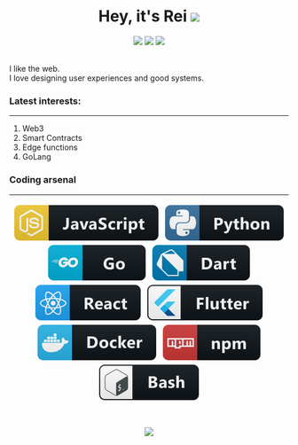 <div align="center">
<h1>
Hey, it's Rei <img src="https://c.tenor.com/772UebLay2gAAAAi/dm4uz3-foekoe.gif" width="25"/>
</h1>
<div align="center">
<a href="https://linkedin.com/in/reiballa"><img src="https://cdn-icons.flaticon.com/png/512/3536/premium/3536505.png?token=exp=1643763369~hmac=9ea9b84defceccc7da64b3c6e9e223b2" width="25"/></a>
<a href="https://twitter.com/reithedev"><img src="https://cdn-icons.flaticon.com/png/512/3256/premium/3256013.png?token=exp=1643763452~hmac=b135529dc11aae078d601215da69a3e2" width="25"/></a>
<a href="https://reithedev.xyz"><img src="https://cdn-icons.flaticon.com/png/512/2721/premium/2721725.png?token=exp=1643763511~hmac=d66c4e3f13280f6534976a22d2278b68" width="25"/></a>
</div>
</div>
<br />

I like the web. <br />
I love designing user experiences and good systems.

### Latest interests:
---
1. Web3
2. Smart Contracts
3. Edge functions
4. GoLang

### Coding arsenal
---
<p align="center">
  <!-- For more icons please follow  https://github.com/MikeCodesDotNET/ColoredBadges -->
  <img src="https://raw.githubusercontent.com/8bithemant/8bithemant/master/svg/dev/languages/js.svg" alt="js" style="vertical-align:top; margin:4px">
  <img src="https://raw.githubusercontent.com/8bithemant/8bithemant/master/svg/dev/languages/python.svg" alt="python" style="vertical-align:top; margin:4px">
  <img src="https://raw.githubusercontent.com/MikeCodesDotNET/ColoredBadges/master/svg/dev/languages/go.svg" alt="go" style="vertical-align:top; margin:4px">
  <img src="https://raw.githubusercontent.com/MikeCodesDotNET/ColoredBadges/master/svg/dev/languages/dart.svg" alt="dart" style="vertical-align:top; margin:4px">
  <br />
  <img src="https://raw.githubusercontent.com/8bithemant/8bithemant/master/svg/dev/frameworks/react.svg" alt="react" style="vertical-align:top; margin:4px">
  <img src="https://raw.githubusercontent.com/MikeCodesDotNET/ColoredBadges/master/svg/dev/frameworks/flutter.svg" alt="flutter" style="vertical-align:top; margin:4px">
  <img src="https://raw.githubusercontent.com/MikeCodesDotNET/ColoredBadges/master/svg/dev/tools/docker.svg" alt="docker" style="vertical-align:top; margin:4px">
  <img src="https://raw.githubusercontent.com/8bithemant/8bithemant/master/svg/dev/services/npm.svg" alt="npm" style="vertical-align:top; margin:4px">
  <img src="https://raw.githubusercontent.com/8bithemant/8bithemant/master/svg/dev/tools/bash.svg" alt="bash" style="vertical-align:top; margin:4px">
</p>
<br />

<p align="center" >
<a href="https://github.com/renttrent/github-readme-stats"> 
    <img  src="https://github-readme-stats.vercel.app/api?username=renttrent&&show_icons=true&theme=radical"/>
  </a>
</p>
